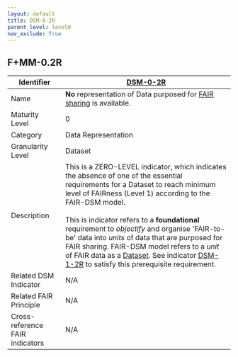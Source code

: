 ```yaml
---
layout: default
title: DSM-0-2R
parent_level: level0
nav_exclude: True
---
```


## F+MM-0.2R

| Identifier | [DSM-0-2R](https://github.com/FAIRplus/Data-Maturity/blob/master/docs/_indicators/DSM-0-2R.md) |
| --------- | ----------|
| Name | **No** representation of Data purposed for [FAIR sharing](https://fairplus.github.io/Data-Maturity/docs/Glossary/#fair-sharing) is available. |
| Maturity Level | 0 |
| Category | Data Representation|
| Granularity Level | Dataset |
| Description | This is a ZERO-LEVEL indicator, which indicates the absence of one of the essential requirements for a Dataset to reach minimum level of FAIRness (Level 1) according to the FAIR-DSM model. <br><br> This is indicator refers to a **foundational** requirement to *objectify* and organise 'FAIR-to-be' data into *units* of data that are purposed for FAIR sharing. FAIR-DSM model refers to a *unit* of FAIR data as a [Dataset](https://fairplus.github.io/Data-Maturity/docs/Glossary/#dataset). See indicator [DSM-1-2R](https://fairplus.github.io/Data-Maturity/docs/Indicators/#DSM-1-2R) to satisfy this prerequisite requirement. |
| Related DSM Indicator| N/A |
| Related FAIR Principle | N/A |
| Cross-reference FAIR indicators | N/A |
